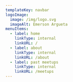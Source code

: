 ```yaml
---
templateKey: navbar
logoImage:
  image: /img/logo.svg
  imageAlt: Emerson Argueta
menuItems:
  - label: home
    linkType: internal
    linkURL: /
  - label: about
    linkType: internal
    linkURL: /about
  - label: past meetups
    linkType: internal
    linkURL: /meetups
---
```


